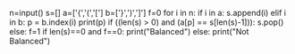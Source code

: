 n=input()
s=[]
a=['{','(','[']
b=['}',')',']']
f=0
for i in n:
  if i in a:
    s.append(i)
  elif i in b:
    p = b.index(i)
    print(p)
    if ((len(s) > 0) and (a[p] == s[len(s)-1])):
      s.pop()
    else:
      f=1
if len(s)==0 and f==0:
  print("Balanced")
else:
  print("Not Balanced")
 
